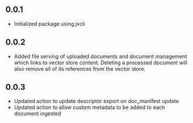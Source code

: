 ## 0.0.1
- Initialized package using jvcli

## 0.0.2
- Added file serving of uploaded documents and document management which links to vector store content. Deleting a processed document will also remove all of its references from the vector store.

## 0.0.3
- Updated action to update descriptor export on doc_manifest update
- Updated action to allow custom metadata to be added to each document ingested